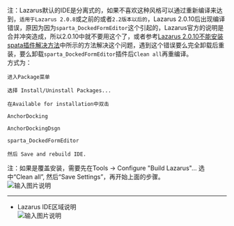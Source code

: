 
注：Lazarus默认的IDE是分离式的，如果不喜欢这种风格可以通过重新编译来达到，`适用于Lazarus 2.0.8`或之前的或者`2.2版本以后的`，Lazarus 2.0.10后出现编译错误，原因为因为`sparta_DockedFormEditor`这个引起的，Lazarus官方的说明是合并冲突造成，所以2.0.10中就不要用这个了，或者参考[Lazarus 2.0.10不能安装spata插件解决方法](https://gitee.com/ying32/govcl/wikis/pages?sort_id=2843377&doc_id=102420)中所示的方法解决这个问题，遇到这个错误要么完全卸载后重装，要么卸载`sparta_DockedFormEditor`插件后`Clean all`再重编译。   
方式为：
```
进入Package菜单

选择 Install/Uninstall Packages...

在Available for installation中双击

AnchorDocking

AnchorDockingDsgn

sparta_DockedFormEditor

然后 Save and rebuild IDE.  

```
注：如果是覆盖安装，需要先在Tools -> Configure "Build Lazarus"... 选中“Clean all”, 然后“Save Settings”，再开始上面的步骤。  
![输入图片说明](https://images.gitee.com/uploads/images/2020/0617/182900_e4ce4352_118989.png "屏幕截图.png")

----
* Lazarus IDE区域说明   
![输入图片说明](https://images.gitee.com/uploads/images/2020/0605/204111_5dbe8ace_118989.png "屏幕截图.png")